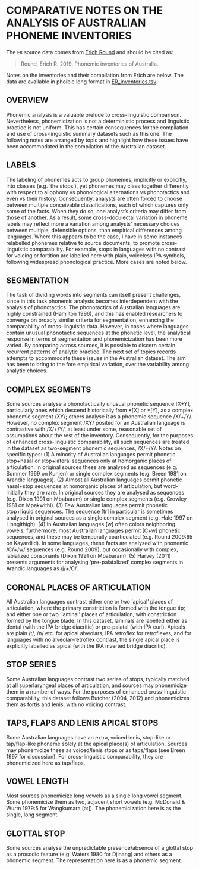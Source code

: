 # COMPARATIVE NOTES ON THE ANALYSIS OF AUSTRALIAN PHONEME INVENTORIES 

The `ER` source data comes from [Erich Round](https://languages-cultures.uq.edu.au/profile/1160/erich-round) and should be cited as:

> Round, Erich R. 2019. Phonemic inventories of Australia.

Notes on the inventories and their compilation from Erich are below. The data are available in phoible long format in [ER_inventories.tsv](ER_inventories.tsv).


## OVERVIEW

Phonemic analysis is a valuable prelude to cross-linguistic comparison. Nevertheless, phonemicization is not a deterministic process and linguistic practice is not uniform. This has certain consequences for the compilation and use of cross-linguistic summary datasets such as this one. The following notes are arranged by topic and highlight how these issues have been accommodated in the compilation of the Australian dataset. 

## LABELS 

The labeling of phonemes acts to group phonemes, implicitly or explicitly, into classes (e.g. ‘the stops’), yet phonemes may class together differently with respect to allophony vs phonological alternations vs phonotactics and even vs their history. Consequently, analysts are often forced to choose between multiple conceivable classifications, each of which captures only some of the facts. When they do so, one analyst’s criteria may differ from those of another. As a result, some cross-doculectal variation in phoneme labels may reflect more a variation among analysts’ necessary choices between multiple, defensible options, than empirical differences among languages. Where this appears to be the case, I have in some instances relabelled phonemes relative to source documents, to promote cross-linguistic comparability. For example, stops in languages with no contrast for voicing or fortition are labelled here with plain, voiceless IPA symbols, following widespread phonological practice. More cases are noted below. 

## SEGMENTATION 

The task of dividing words into segments can itself present challenges, since in this task phonemic analysis becomes interdependent with the analysis of phonotactics. The phonotactics of Australian languages are highly constrained (Hamilton 1996), and this has enabled researchers to converge on broadly similar criteria for segmentation, enhancing the comparability of cross-linguistic data. However, in cases where languages contain unusual phonotactic sequences at the phonetic level, the analytical response in terms of segmentation and phonemicization has been more varied. By comparing across sources, it is possible to discern certain recurrent patterns of analytic practice. The next set of topics records attempts to accommodate these issues in the Australian dataset. The aim has been to bring to the fore empirical variation, over the variability among analytic choices. 

## COMPLEX SEGMENTS 

Some sources analyse a phonotactically unusual phonetic sequence [X+Y], particularly ones which descend historically from *[X] or *[Y], as a complex phonemic segment /XY/; others analyse it as a phonemic sequence /X/+/Y/. However, no complex segment /XY/ posited for an Australian language is contrastive with /X/+/Y/, at least under some, reasonable set of assumptions about the rest of the inventory. Consequently, for the purposes of enhanced cross-linguistic comparability, all such sequences are treated in the dataset as two-segment phonemic sequences, /X/+/Y/. Notes on specific types: (1) A minority of Australian languages permit phonetic stop+nasal or stop+lateral sequences only at homorganic places of articulation. In original sources these are analysed as sequences (e.g. Sommer 1969 on Kunjen) or single complex segments (e.g. Breen 1981 on Arandic languages). (2) Almost all Australian languages permit phonetic nasal+stop sequences at homorganic places of articulation, but word-initially they are rare. In original sources they are analysed as sequences (e.g. Dixon 1991 on Mbabaram) or single complex segments (e.g. Crowley 1981 on Mpakwithi). (3) Few Australian languages permit phonetic stop+liquid sequences. The sequence [tr] in particular is sometimes analysed in original sources as a single complex segment (e.g. Hale 1997 on Linngithigh). (4) In Australian languages [w] often colors neighboring vowels; furthermore, most Australian languages permit [C+w] phonetic sequences, and these may be temporally coarticulated (e.g. Round 2009:65 on Kayardild). In some languages, these facts are analysed with phonemic /C/+/w/ sequences (e.g. Round 2009), but occasionally with complex, labialized consonants (Dixon 1991 on Mbabaram). (5) Harvey (2011) presents arguments for analysing ‘pre-palatalized’ complex segments in Arandic languages as /j/+/C/. 

## CORONAL PLACES OF ARTICULATION 

All Australian languages contrast either one or two ‘apical’ places of articulation, where the primary constriction is formed with the tongue tip; and either one or two ‘laminal’ places of articulation, with constriction formed by the tongue blade. In this dataset, laminals are labelled either as dental (with the IPA bridge diacritic) or pre-palatal (with IPA curl). Apicals are plain /t/, /n/ etc. for apical alveolars, IPA retroflex for retroflexes, and for languages with no alveolar–retroflex contrast, the single apical place is explicitly labelled as apical (with the IPA inverted bridge diacritic). 

## STOP SERIES 

Some Australian languages contrast two series of stops, typically matched at all superlaryngeal places of articulation, and sources may phonemicize them in a number of ways. For the purposes of enhanced cross-linguistic comparability, this dataset follows Butcher (2004, 2012) and phonemicizes them as fortis and lenis, with no voicing contrast. 

## TAPS, FLAPS AND LENIS APICAL STOPS 

Some Australian languages have an extra, voiced lenis, stop-like or tap/flap-like phoneme solely at the apical place(s) of articulation. Sources may phonemicize these as voiced/lenis stops or as taps/flaps (see Breen 1997 for discussion). For cross-linguistic comparability, they are phonemicized here as tap/flaps. 

## VOWEL LENGTH 

Most sources phonemicize long vowels as a single long vowel segment. Some phonemicize them as two, adjacent short vowels (e.g. McDonald & Wurm 1979:5 for Wangkumara [a:]). The phonemicization here is as the single, long segment. 

## GLOTTAL STOP 

Some sources analyse the unpredictable presence/absence of a glottal stop as a prosodic feature (e.g. Waters 1980 for Djinang) and others as a phonemic segment. The representation here is as a phonemic segment.


